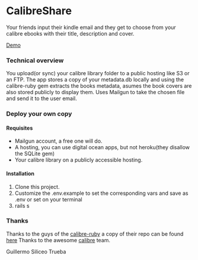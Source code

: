 # CalibreShare

Your friends input their kindle email and they get to choose from your calibre ebooks with their title, description and cover.

[Demo](http://ebooks.grillermo.com/)

### Technical overview

You upload(or sync) your calibre library folder to a public hosting like S3 or an FTP. 
The app stores a copy of your metadata.db locally and using the calibre-ruby gem extracts the books metadata, asumes the book covers are also stored publicly to display them.
Uses Mailgun to take the chosen file and send it to the user email.

### Deploy your own copy

#### Requisites
- Mailgun account, a free one will do.
- A hosting, you can use digital ocean apps, but not heroku(they disallow the SQLite gem)
- Your calibre library on a publicly accessible hosting.

#### Installation

1. Clone this project.
2. Customize the .env.example to set the corresponding vars and save as .env or set on your terminal
3. rails s

### Thanks

Thanks to the guys of the [calibre-ruby](https://0xacab.org/pip/calibre-ruby) a copy of their repo can be found [here](https://github.com/grillermo/calibre-ruby)
Thanks to the awesome [calibre](https://calibre-ebook.com/) team.


Guillermo Siliceo Trueba

